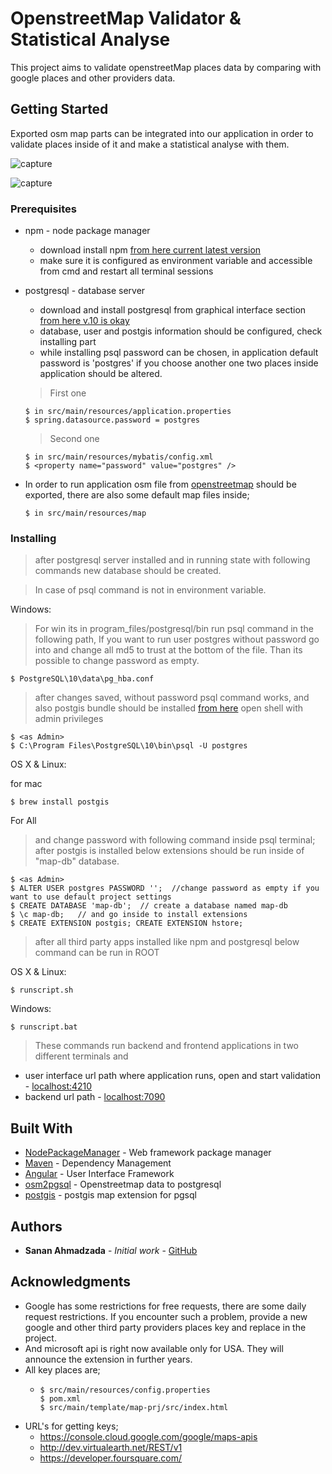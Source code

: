 # OpenstreetMap Validator & Statistical Analyse

This project aims to validate openstreetMap places data by comparing with google places and other providers data.

## Getting Started

Exported osm map parts can be integrated into our application in order to validate places inside of it and make a
statistical analyse with them.

![capture](https://user-images.githubusercontent.com/43131798/45902807-5921fb00-bdf0-11e8-8020-fbb689a5bed9.PNG)
    
![capture](https://user-images.githubusercontent.com/43131798/45900963-f463a200-bde9-11e8-8b4e-fce3c9f48c73.PNG)


### Prerequisites

* npm - node package manager
    * download install npm [from here current latest version](https://www.npmjs.com/get-npm)
    * make sure it is configured as environment variable and accessible from cmd and restart all terminal sessions
* postgresql - database server
    * download and install postgresql from graphical interface section [from here v.10 is okay](https://www.postgresql.org/)
    * database, user and postgis information should be configured, check installing part
    * while installing psql password can be chosen, in application default password is 'postgres' if you choose another one
    two places inside application should be altered. 
    
    > First one 
    ```shell
    $ in src/main/resources/application.properties
    $ spring.datasource.password = postgres
    ```
    > Second one 
    ```shell
    $ in src/main/resources/mybatis/config.xml
    $ <property name="password" value="postgres" />
    ```
* In order to run application osm file from [openstreetmap](https://www.openstreetmap.org/export#map=18/48.20816/16.37301)
should be exported, there are also some default map files inside;
    ```shell
    $ in src/main/resources/map
    ```

### Installing

> after postgresql server installed and in running state with following commands new database
> should be created.


> In case of psql command is not in environment variable.

Windows:

> For win its in program_files/postgresql/bin run psql command in the following path,
> If you want to run user postgres without password go into and change all md5 to trust
> at the bottom of the file. Than its possible to change password as empty.
 
```shell
$ PostgreSQL\10\data\pg_hba.conf
```

> after changes saved, without password psql command works, and also postgis bundle should be installed 
> [from here](http://download.osgeo.org/postgis/windows/pg10/) open shell with admin privileges
```shell
$ <as Admin>
$ C:\Program Files\PostgreSQL\10\bin\psql -U postgres
```

OS X & Linux:

for mac

```shell
$ brew install postgis
```

For All
> and change password with following command inside psql terminal;
> after postgis is installed below extensions should be run inside of "map-db" database.
```shell
$ <as Admin>
$ ALTER USER postgres PASSWORD '';  //change password as empty if you want to use default project settings
$ CREATE DATABASE 'map-db';  // create a database named map-db
$ \c map-db;   // and go inside to install extensions
$ CREATE EXTENSION postgis; CREATE EXTENSION hstore;
```

> after all third party apps installed like npm and postgresql below command can be run
> in ROOT

OS X & Linux:

```shell
$ runscript.sh
```

Windows:

```shell
$ runscript.bat
```
> These commands run backend and frontend applications in two different terminals and

* user interface url path where application runs, open and start validation - [localhost:4210](http://localhost:4210)
* backend url path - [localhost:7090](https://localhost:7090)

## Built With

* [NodePackageManager](https://www.npmjs.com/) - Web framework package manager
* [Maven](https://maven.apache.org/) - Dependency Management
* [Angular](https://angular.io/) - User Interface Framework
* [osm2pgsql](https://github.com/openstreetmap/osm2pgsql) - Openstreetmap data to postgresql
* [postgis](https://www.postgresql.org/) - postgis map extension for pgsql 

## Authors

* **Sanan Ahmadzada** - *Initial work* - [GitHub](https://github.com/sananakhmedov)

## Acknowledgments

* Google has some restrictions for free requests, there are some daily request restrictions.
If you encounter such a problem, provide a new google and other third party providers places key and replace in the project.
* And microsoft api is right now available only for USA. They will announce the extension in further years.
* All key places are;
    * ```shell
      $ src/main/resources/config.properties
      $ pom.xml
      $ src/main/template/map-prj/src/index.html
      ```
* URL's for getting keys;
    * https://console.cloud.google.com/google/maps-apis
    * http://dev.virtualearth.net/REST/v1
    * https://developer.foursquare.com/  